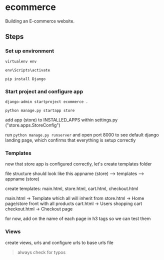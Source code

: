 # ecommerce
Building an E-commerce website.

## Steps

### Set up environment

`virtualenv env`

`env\Scripts\activate`

`pip install Django`

### Start project and configure app

`django-admin startproject ecommerce .`

`python manage.py startapp store`

add app (store) to INSTALLED_APPS within settings.py ("store.apps.StoreConfig")

run `python manage.py runserver` and open port 8000 to see default django landing page, which confirms that everything is setup correctly

### Templates

now that store app is configured correctly, let's create templates folder

file structure should look like this appname (store) --> templates --> appname (store)

create templates: main.html, store.html, cart.html, checkout.html

main.html → Template which all will inherit from
store.html → Home page/store front with all products
cart.html → Users shopping cart
checkout.html → Checkout page

for now, add on the name of each page in h3 tags so we can test them

### Views

create views, urls and configure urls to base urls file

> always check for typos

